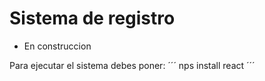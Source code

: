 <h1>Sistema de registro</h1>

- En construccion 

Para ejecutar el sistema debes poner: 
´´´ nps install react ´´´ 
